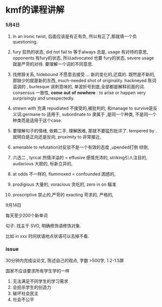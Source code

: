 # kmf的课程讲解



#### 5月4日

1. In an ironic twist, 后面应该是有正有负, 所以有正了,那就填一个负 questioning. 

2. fury 狂热的状态,  did not fail to 等于always 总是,  usage 有对待的意思, opponents 有fury的状态, 所以advocated 也要 fury的状态,  severe usage 就是严苛的对待. 要理解一个词的不同意思.

3. 找修辞关系,  hidebound 不愿意去接受 ...  新的变化的,迂腐的.  既然是不新的, 那缺少的就是新的东西,   much-needed shot of originality.  hackneyed 陈词滥调的 ,  burlesque 讽刺意味的, 单波折号到底,全部都是解释前面的词. consensus 一致性, **come** **out** **of** **nowhere** : to arise or happen very surprisingly and unexpectedly.

4. strewn with 充满   repudiated 不接受的,被批判的, 和manage to survive是反义词.germane to 适用于,   subordinate to 隶属于 ,是同一个种类, 不是同一个种类而是适用于这个case.
5.  要理解句子的情绪,  依赖二手,  理解困难, 那就不要猛烈批评了. tempered by . 就明白是正向还是反向,   proximity to   非常接近, 
6.  amenable to refutation对反驳不是一个有效的态度   ,upended打倒 倾倒,    
7. 六选二 ,   lyrical 热情洋溢的 =  effusive 感情充沛的,   striking引人注目的,  audacious 大胆的, 标新立异的,
8. at odds 不一样的,  flummoxed  =  confounded  困惑的,
9. prodigious 大量的,    voracious 贪吃的,   zero in on 瞄准
10. proscriptive 禁止的,严苛的  exacting 苛求的, 严格的,  



9月14日

每天至少200个新单词

句子: 找主干 SVO,  明确修饰语修饰对象. 

比如 in xxx 时间状语地点状语可以去掉不看.



### issue

 30分钟内完成议论文,  陈述自己的观点,  字数 >500字, 1.2-1.5屏



国家不应该要求所有学生学的一样

1. 无法满足不同学生的学习需求
2. 会扼杀学生的创造力
3. 破坏社会民主
4. 社会不公平







